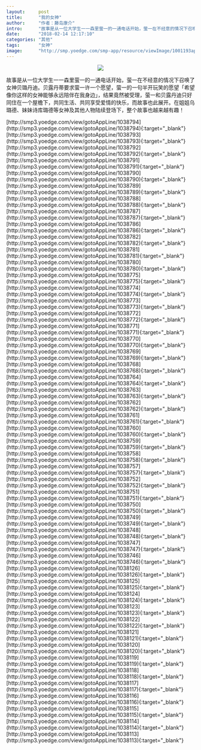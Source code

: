 ```yaml
---
layout:     post
title:      "我的女神"
author:     "作者：藤岛康介"
intro:      "故事是从一位大学生一一森里萤一的一通电话开始，萤一在不经意的情况下召唤了女神贝璐丹迪。贝露丹蒂要求萤一许一个愿望，萤一的一句半开玩笑的愿望「希望像你这样的女神能够永远陪伴在我身边」，结果竟然被受理，萤一和贝露丹迪只好同住在一个屋檐下，共同生活、共同享受爱情的快乐，而故事也此展开。在姐姐乌璐德、妹妹诗库璐德等女神及其他人物陆续登场下，整个故事也越来越有趣！"
date:       "2018-02-14 12:17:10"
categories: "其他"
tags:       "女神"
image:      "http://smp.yoedge.com/smp-app/resource/viewImage/1001193appline.png"
---
```

<div style="text-align: center">
<p><img src="http://smp.yoedge.com/smp-app/resource/viewImage/1001193appline.png"/></p>
</div>
<p class="post-meta">
<span>故事是从一位大学生一一森里萤一的一通电话开始，萤一在不经意的情况下召唤了女神贝璐丹迪。贝露丹蒂要求萤一许一个愿望，萤一的一句半开玩笑的愿望「希望像你这样的女神能够永远陪伴在我身边」，结果竟然被受理，萤一和贝露丹迪只好同住在一个屋檐下，共同生活、共同享受爱情的快乐，而故事也此展开。在姐姐乌璐德、妹妹诗库璐德等女神及其他人物陆续登场下，整个故事也越来越有趣！</span>
</p>
[http://smp3.yoedge.com/view/gotoAppLine/1038794](http://smp3.yoedge.com/view/gotoAppLine/1038794){:target="_blank"}
[http://smp3.yoedge.com/view/gotoAppLine/1038793](http://smp3.yoedge.com/view/gotoAppLine/1038793){:target="_blank"}
[http://smp3.yoedge.com/view/gotoAppLine/1038792](http://smp3.yoedge.com/view/gotoAppLine/1038792){:target="_blank"}
[http://smp3.yoedge.com/view/gotoAppLine/1038791](http://smp3.yoedge.com/view/gotoAppLine/1038791){:target="_blank"}
[http://smp3.yoedge.com/view/gotoAppLine/1038790](http://smp3.yoedge.com/view/gotoAppLine/1038790){:target="_blank"}
[http://smp3.yoedge.com/view/gotoAppLine/1038789](http://smp3.yoedge.com/view/gotoAppLine/1038789){:target="_blank"}
[http://smp3.yoedge.com/view/gotoAppLine/1038788](http://smp3.yoedge.com/view/gotoAppLine/1038788){:target="_blank"}
[http://smp3.yoedge.com/view/gotoAppLine/1038787](http://smp3.yoedge.com/view/gotoAppLine/1038787){:target="_blank"}
[http://smp3.yoedge.com/view/gotoAppLine/1038786](http://smp3.yoedge.com/view/gotoAppLine/1038786){:target="_blank"}
[http://smp3.yoedge.com/view/gotoAppLine/1038782](http://smp3.yoedge.com/view/gotoAppLine/1038782){:target="_blank"}
[http://smp3.yoedge.com/view/gotoAppLine/1038781](http://smp3.yoedge.com/view/gotoAppLine/1038781){:target="_blank"}
[http://smp3.yoedge.com/view/gotoAppLine/1038780](http://smp3.yoedge.com/view/gotoAppLine/1038780){:target="_blank"}
[http://smp3.yoedge.com/view/gotoAppLine/1038775](http://smp3.yoedge.com/view/gotoAppLine/1038775){:target="_blank"}
[http://smp3.yoedge.com/view/gotoAppLine/1038774](http://smp3.yoedge.com/view/gotoAppLine/1038774){:target="_blank"}
[http://smp3.yoedge.com/view/gotoAppLine/1038773](http://smp3.yoedge.com/view/gotoAppLine/1038773){:target="_blank"}
[http://smp3.yoedge.com/view/gotoAppLine/1038772](http://smp3.yoedge.com/view/gotoAppLine/1038772){:target="_blank"}
[http://smp3.yoedge.com/view/gotoAppLine/1038771](http://smp3.yoedge.com/view/gotoAppLine/1038771){:target="_blank"}
[http://smp3.yoedge.com/view/gotoAppLine/1038770](http://smp3.yoedge.com/view/gotoAppLine/1038770){:target="_blank"}
[http://smp3.yoedge.com/view/gotoAppLine/1038769](http://smp3.yoedge.com/view/gotoAppLine/1038769){:target="_blank"}
[http://smp3.yoedge.com/view/gotoAppLine/1038768](http://smp3.yoedge.com/view/gotoAppLine/1038768){:target="_blank"}
[http://smp3.yoedge.com/view/gotoAppLine/1038764](http://smp3.yoedge.com/view/gotoAppLine/1038764){:target="_blank"}
[http://smp3.yoedge.com/view/gotoAppLine/1038763](http://smp3.yoedge.com/view/gotoAppLine/1038763){:target="_blank"}
[http://smp3.yoedge.com/view/gotoAppLine/1038762](http://smp3.yoedge.com/view/gotoAppLine/1038762){:target="_blank"}
[http://smp3.yoedge.com/view/gotoAppLine/1038761](http://smp3.yoedge.com/view/gotoAppLine/1038761){:target="_blank"}
[http://smp3.yoedge.com/view/gotoAppLine/1038760](http://smp3.yoedge.com/view/gotoAppLine/1038760){:target="_blank"}
[http://smp3.yoedge.com/view/gotoAppLine/1038759](http://smp3.yoedge.com/view/gotoAppLine/1038759){:target="_blank"}
[http://smp3.yoedge.com/view/gotoAppLine/1038758](http://smp3.yoedge.com/view/gotoAppLine/1038758){:target="_blank"}
[http://smp3.yoedge.com/view/gotoAppLine/1038757](http://smp3.yoedge.com/view/gotoAppLine/1038757){:target="_blank"}
[http://smp3.yoedge.com/view/gotoAppLine/1038752](http://smp3.yoedge.com/view/gotoAppLine/1038752){:target="_blank"}
[http://smp3.yoedge.com/view/gotoAppLine/1038751](http://smp3.yoedge.com/view/gotoAppLine/1038751){:target="_blank"}
[http://smp3.yoedge.com/view/gotoAppLine/1038750](http://smp3.yoedge.com/view/gotoAppLine/1038750){:target="_blank"}
[http://smp3.yoedge.com/view/gotoAppLine/1038749](http://smp3.yoedge.com/view/gotoAppLine/1038749){:target="_blank"}
[http://smp3.yoedge.com/view/gotoAppLine/1038748](http://smp3.yoedge.com/view/gotoAppLine/1038748){:target="_blank"}
[http://smp3.yoedge.com/view/gotoAppLine/1038747](http://smp3.yoedge.com/view/gotoAppLine/1038747){:target="_blank"}
[http://smp3.yoedge.com/view/gotoAppLine/1038746](http://smp3.yoedge.com/view/gotoAppLine/1038746){:target="_blank"}
[http://smp3.yoedge.com/view/gotoAppLine/1038126](http://smp3.yoedge.com/view/gotoAppLine/1038126){:target="_blank"}
[http://smp3.yoedge.com/view/gotoAppLine/1038125](http://smp3.yoedge.com/view/gotoAppLine/1038125){:target="_blank"}
[http://smp3.yoedge.com/view/gotoAppLine/1038124](http://smp3.yoedge.com/view/gotoAppLine/1038124){:target="_blank"}
[http://smp3.yoedge.com/view/gotoAppLine/1038123](http://smp3.yoedge.com/view/gotoAppLine/1038123){:target="_blank"}
[http://smp3.yoedge.com/view/gotoAppLine/1038122](http://smp3.yoedge.com/view/gotoAppLine/1038122){:target="_blank"}
[http://smp3.yoedge.com/view/gotoAppLine/1038121](http://smp3.yoedge.com/view/gotoAppLine/1038121){:target="_blank"}
[http://smp3.yoedge.com/view/gotoAppLine/1038120](http://smp3.yoedge.com/view/gotoAppLine/1038120){:target="_blank"}
[http://smp3.yoedge.com/view/gotoAppLine/1038119](http://smp3.yoedge.com/view/gotoAppLine/1038119){:target="_blank"}
[http://smp3.yoedge.com/view/gotoAppLine/1038118](http://smp3.yoedge.com/view/gotoAppLine/1038118){:target="_blank"}
[http://smp3.yoedge.com/view/gotoAppLine/1038117](http://smp3.yoedge.com/view/gotoAppLine/1038117){:target="_blank"}
[http://smp3.yoedge.com/view/gotoAppLine/1038116](http://smp3.yoedge.com/view/gotoAppLine/1038116){:target="_blank"}
[http://smp3.yoedge.com/view/gotoAppLine/1038115](http://smp3.yoedge.com/view/gotoAppLine/1038115){:target="_blank"}
[http://smp3.yoedge.com/view/gotoAppLine/1038114](http://smp3.yoedge.com/view/gotoAppLine/1038114){:target="_blank"}
[http://smp3.yoedge.com/view/gotoAppLine/1038113](http://smp3.yoedge.com/view/gotoAppLine/1038113){:target="_blank"}


